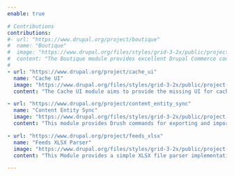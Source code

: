 ```yaml
---
enable: true

# Contributions
contributions:
#- url: "https://www.drupal.org/project/boutique"
#  name: "Boutique"
#  image: "https://www.drupal.org/files/styles/grid-3-2x/public/project-images/Boutique.png"
#  content: "The Boutique module provides excellent Drupal Commerce configuration with extras."
#  
- url: "https://www.drupal.org/project/cache_ui"
  name: "Cache UI"
  image: "https://www.drupal.org/files/styles/grid-3-2x/public/project-images/Ke%CC%81pernyo%CC%8Bfoto%CC%81%202023-07-06%20-%200.26.47.png"
  content: "The Cache UI module aims to provide the missing UI for cache bins and entries."

- url: "https://www.drupal.org/project/content_entity_sync"
  name: "Content Entity Sync"
  image: "https://www.drupal.org/files/styles/grid-3-2x/public/project-images/Pixel_Art_drupal_logo_0.jpg"
  content: "This module provides Drush commands for exporting and importing content entities."

- url: "https://www.drupal.org/project/feeds_xlsx"
  name: "Feeds XLSX Parser"
  image: "https://www.drupal.org/files/styles/grid-3-2x/public/project-images/feeds_xlsx_white.png"
  content: "This Module provides a simple XLSX file parser implementation for the Feeds module."

---
```

